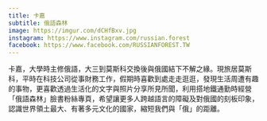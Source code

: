 ```yaml
---
title: 卡嘉
subtitle: 俄語森林
image: https://imgur.com/dCHfBxv.jpg
instagram: https://www.instagram.com/russian.forest
facebook: https://www.facebook.com/RUSSIANFOREST.TW
---
```

卡嘉，大學時主修俄語，大三到莫斯科交換後與俄國結下不解之緣。現旅居莫斯科，平時在科技公司從事財務工作，假期時喜歡到處走走逛逛，發現生活周遭有趣的事物，更喜歡透過生活化的文字與照片分享所見所聞，利用搭地鐵通勤時經營「俄語森林」臉書粉絲專頁，希望讓更多人跨越語言的障礙及對俄國的刻板印象，認識世界領土最大、有著多元文化的國家，縮短我們與「俄」的距離。